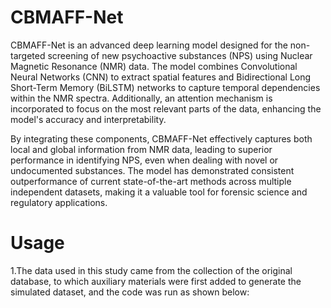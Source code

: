 # CBMAFF-Net
CBMAFF-Net is an advanced deep learning model designed for the non-targeted screening of new psychoactive substances (NPS) using Nuclear Magnetic Resonance (NMR) data. The model combines Convolutional Neural Networks (CNN) to extract spatial features and Bidirectional Long Short-Term Memory (BiLSTM) networks to capture temporal dependencies within the NMR spectra. Additionally, an attention mechanism is incorporated to focus on the most relevant parts of the data, enhancing the model's accuracy and interpretability.

By integrating these components, CBMAFF-Net effectively captures both local and global information from NMR data, leading to superior performance in identifying NPS, even when dealing with novel or undocumented substances. The model has demonstrated consistent outperformance of current state-of-the-art methods across multiple independent datasets, making it a valuable tool for forensic science and regulatory applications.
# Usage
1.The data used in this study came from the collection of the original database, to which auxiliary materials were first added to generate the simulated dataset, and the code was run as shown below:



